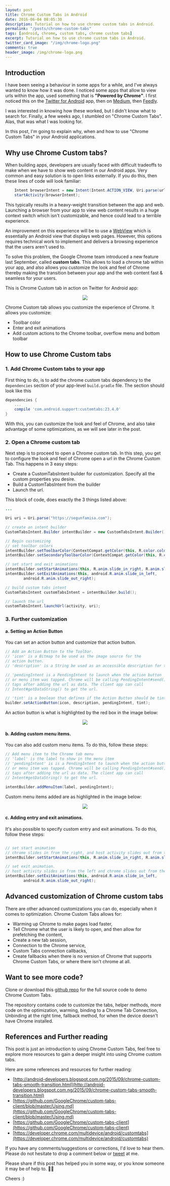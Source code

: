 ```yaml
---
layout: post
title: Chrome Custom Tabs in Android
date: 2016-06-04 08:05:30
description: Tutorial on how to use chrome custom tabs in Android.
permalink: "/posts/chrome-custom-tabs"
tags: [android, chrome, custom tabs, chrome custom tabs]
excerpt: Tutorial on how to use chrome custom tabs in Android.
twitter_card_image: "/img/chrome-logo.png"
comments: true
header_image: /img/chrome-logo.png
---
```


## Introduction

I have been seeing a behaviour in some apps for a while, and I've always wanted
to know how it was done. I noticed some apps that allow to view urls within the app, used
something that is **"Powered by Chrome"**. I first noticed this on the [Twitter for Android](https://play.google.com/store/apps/details?id=com.twitter.android) app, then on
[Medium](https://play.google.com/store/apps/details?id=com.medium.reader), then [Feedly](https://play.google.com/store/apps/details?id=com.devhd.feedly).

I was interested in knowing how these worked, but I didn't know what to search for.
Finally, a few weeks ago, I stumbled on "Chrome Custom Tabs". Alas, that was what I was looking for.

In this post, I'm going to explain why, when and how to use "Chrome Custom Tabs" in your Android
applications.

## Why use Chrome Custom tabs?

When building apps, developers are usually faced with difficult tradeoffs to make when
we have to show web content in our Android apps. Very common and easy solution is to open links externally.
If you do this, then these lines of code will look familiar:

```java
    Intent browserIntent = new Intent(Intent.ACTION_VIEW, Uri.parse(url));
    startActivity(browserIntent);
```

This typically results in a heavy-weight transition between the app and web.
Launching a browser from your app to view web content results in a huge context switch
which isn't customizable, and hence could lead to a terrible experience.

An improvement on this experience will be to use a [WebView](https://developer.android.com/reference/android/webkit/WebView.html) which is essentially
an Android view that displays web pages. However, this options requires technical work to implement and delivers
a browsing experience that the users aren't used to.

To solve this problem, the Google Chrome team introduced a new feature last September, called **custom tabs**.
This allows to load a chrome tab within your app, and also allows you customize the look and feel of Chrome thereby making
the transition between your app and the web content fast & seamless for your users.

This is Chrome Custom tab in action on Twitter for Android app:

<p align="center">
	<img src="/img/chrome-tab-twitter.gif">
</p>


Chrome Custom tab allows you customize the experience of Chrome. It allows you customize:  

  * Toolbar color  
  * Enter and exit animations  
  * Add custom actions to the Chrome toolbar, overflow menu and bottom toolbar


## How to use Chrome Custom tabs

### 1. Add Chrome Custom tabs to your app
First thing to do, is to add the chrome custom tabs dependency to the `dependencies` section of your
 app-level `build.gradle` file. The section should look like this

```gradle
dependencies {
    ...
    compile 'com.android.support:customtabs:23.4.0'
}
```

With this, you can customize the look and feel of Chrome, and also take advantage of some optimizations,
as we will see later in the post.

### 2. Open a Chrome custom tab
Next step is to proceed to open a Chrome custom tab. In this step, you get to configure the look and feel of Chrome
open a url in the Chrome Custom Tab. This happens in 3 easy steps:

  * Create a CustomTabsIntent builder for customization. Specify all the custom properties you desire.
  * Build a CustomTabsIntent from the builder
  * Launch the url.  

This block of code, does exactly the 3 things listed above:

```java
...

Uri uri = Uri.parse("https://segunfamisa.com");

// create an intent builder
CustomTabsIntent.Builder intentBuilder = new CustomTabsIntent.Builder();

// Begin customizing
// set toolbar colors
intentBuilder.setToolbarColor(ContextCompat.getColor(this, R.color.colorPrimary));
intentBuilder.setSecondaryToolbarColor(ContextCompat.getColor(this, R.color.colorPrimaryDark));

// set start and exit animations
intentBuilder.setStartAnimations(this, R.anim.slide_in_right, R.anim.slide_out_left);
intentBuilder.setExitAnimations(this, android.R.anim.slide_in_left,
        android.R.anim.slide_out_right);

// build custom tabs intent
CustomTabsIntent customTabsIntent = intentBuilder.build();

// launch the url
customTabsIntent.launchUrl(activity, uri);
```

### 3. Further customization

#### a. Setting an Action Button
You can set an action button and customize that action button.

```java
// Add an Action Button to the Toolbar.
// 'icon' is a Bitmap to be used as the image source for the
// action button.
// 'description' is a String be used as an accessible description for the button.

// 'pendingIntent is a PendingIntent to launch when the action button
// or menu item was tapped. Chrome will be calling PendingIntent#send() on
// taps after adding the url as data. The client app can call
// Intent#getDataString() to get the url.

// 'tint' is a boolean that defines if the Action Button should be tinted.
builder.setActionButton(icon, description, pendingIntent, tint);
```  

An action button is what is highlighted by the red box in the image below:
<p align="center">
	<img src="/img/chrome-tab-action-demo.png">
</p>



#### b. Adding custom menu items.
You can also add custom menu items. To do this, follow these steps:

```java
// Add menu item to the Chrome tab menu
// 'label' is the label to show in the menu item
// 'pendingIntent' is is a PendingIntent to launch when the action button
// or menu item was tapped. Chrome will be calling PendingIntent#send() on
// taps after adding the url as data. The client app can call
// Intent#getDataString() to get the url.

intentBuilder.addMenuItem(label, pendingIntent);
```

Custom menu items added are as highlighted in the image below:
<p align="center">
	<img src="/img/chrome-tab-menu-demo.png">
</p>

#### c. Adding entry and exit animations.
It's also possible to specify custom entry and exit animations. To do this, follow these steps:


```java

// set start animation
// chrome slides in from the right, and host activity slides out from the left.
intentBuilder.setStartAnimations(this, R.anim.slide_in_right, R.anim.slide_out_left);

// set exit animation.
// host activity slides in from the left and chrome slides out from the right.
intentBuilder.setExitAnimations(this, android.R.anim.slide_in_left,
        android.R.anim.slide_out_right);
```

## Advanced customization of Chrome custom tabs
There are other advanced customizations you can do, especially when it comes to optimization.
Chrome Custom Tabs allows for:  

  * Warming up Chrome to make pages load faster,  
  * Tell Chrome what the user is likely to open, and then allow for prefetching the content,
  * Create a new tab session,
  * Connection to the Chrome service,
  * Custom Tabs connection callbacks,
  * Create fallbacks when there is no version of Chrome that supports Chrome Custom Tabs,
  or where there isn't chrome at all.

## Want to see more code?
Clone or download this [github repo](https://github.com/segunfamisa/ChromeCustomTabs) for the full source code to demo Chrome Custom Tabs.

The repository contains code to customize the tabs, helper methods, more code on the optimization, warming, binding to a Chrome Tab Connection,
Unbinding at the right time, fallback method, for when the device doesn't have Chrome installed.

## References and Further reading
This post is just an introduction to using Chrome Custom Tabs, feel free to explore more resources to gain a deeper insight into using
Chrome custom tabs.

Here are some references and resources for further reading:

  * [http://android-developers.blogspot.com.ng/2015/09/chrome-custom-tabs-smooth-transition.html](http://android-developers.blogspot.com.ng/2015/09/chrome-custom-tabs-smooth-transition.html)
  * [https://github.com/GoogleChrome/custom-tabs-client/blob/master/Using.md](https://github.com/GoogleChrome/custom-tabs-client/blob/master/Using.md)
  * [https://github.com/GoogleChrome/custom-tabs-client](https://github.com/GoogleChrome/custom-tabs-client)
  * [https://developer.chrome.com/multidevice/android/customtabs](https://developer.chrome.com/multidevice/android/customtabs)


If you have any comments/suggestions or corrections, I'd love to hear them. Please do not
hesitate to drop a comment below or [tweet](https://twitter.com/segunfamisa) at me.

Please share if this post has helped you in some way, or you know someone it may be of help to. 🙈😁


Cheers :)
